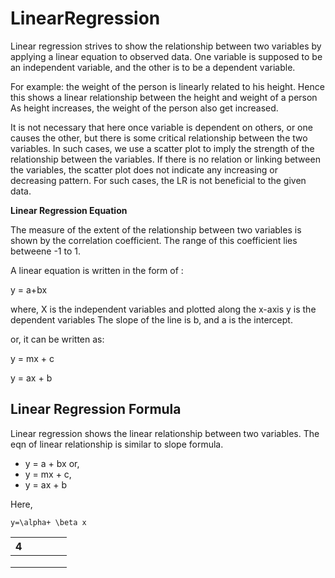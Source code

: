 # LinearRegression

Linear regression strives to show the relationship between two variables by applying a linear equation to observed data. One variable is supposed to be an independent variable,
and the other is to be a dependent variable.

For example: the weight of the person is linearly related to his height. Hence this shows a linear relationship between the height and weight of a person As height increases, the
weight of the person also get increased. 

It is not necessary that here once variable is dependent on others, or one causes the other, but there is some critical relationship between the two variables. In such cases, we
use a scatter plot to imply the strength of the relationship between the variables. If there is no relation or linking between the variables, the scatter plot does not indicate 
any increasing or decreasing pattern. For such cases, the LR is not beneficial to the given data.

<b> Linear Regression Equation </b>

The measure of the extent of the relationship between two variables is shown by the correlation coefficient. The range of this coefficient lies betweene -1 to 1.

A linear equation is written in the form of :

y = a+bx

where, X is the independent variables and plotted along the x-axis
       y is the dependent variables
       The slope of the line is b, and a is the intercept. 
      
or, it can be written as:

y = mx + c 

y = ax + b


## Linear Regression Formula

Linear regression shows the linear relationship between two variables. The eqn of linear relationship is similar to slope formula.
- y = a + bx or,
- y = mx + c,
- y = ax + b

Here, 
     
    y=\alpha+ \beta x






| 4 |   |   |   |   |
|---|---|---|---|---|
|   |   |   |   |   |
|   |   |   |   |   |
|   |   |   |   |   |
